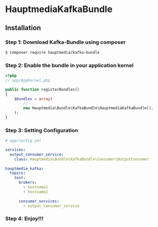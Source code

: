 # HauptmediaKafkaBundle

## Installation

### Step 1: Download Kafka-Bundle using composer

``` bash
$ composer require hauptmedia/kafka-bundle
```

### Step 2: Enable the bundle in your application kernel

``` php
<?php
// app/AppKernel.php

public function registerBundles()
{
    $bundles = array(
        // ...
        new Hauptmedia\Bundle\KafkaBundle\HauptmediaKafkaBundle(),
    );
}
```

### Step 3: Setting Configuration

```yaml
# app/config.yml

services:
  output_consumer_service:
    class: Hauptmedia\Bundle\KafkaBundle\Consumer\OutputConsumer
    
hauptmedia_kafka:
  topics:
    test:
      brokers:
        - hostname1
        - hostname2
        
      consumer_services:
        - output_consumer_service
```

### Step 4: Enjoy!!!
        